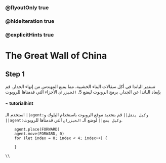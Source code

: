 ### @flyoutOnly true
### @hideIteration true
### @explicitHints true

# The Great Wall of China

## Step 1
تستمر الباندا في أكل سقالات البناء الخشبية، مما يمنع المهندس من إنهاء الجدار. قم بإبعاد الباندا عن الجدار. برمج الروبوت ليضع 5. `الخيزران` الأجزاء التي قدمناها للروبوت

#### ~ tutorialhint  
استخدم الـ ``||agent:وكيل ينقل||`` قم بتحديد موقع الروبوت باستخدام البلوك و ``||agent:وكيل يضع||`` لوضع الـ `الخيزران` التي قدمناها للروبوت.

```ghost
    agent.place(FORWARD)
    agent.move(FORWARD, 0)
    for (let index = 0; index < 4; index++) {
    	
    }
```
```template
\\
```
```package
```
